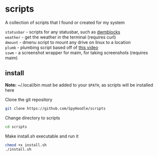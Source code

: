 # scripts
A collection of scripts that I found or created for my system

`statusbar` - scripts for any statusbar, such as [dwmblocks](https://github.com/SpyHoodle/dwmblocks)<br>
`weather` - get the weather in the terminal (requires curl)<br>
`dmount` - dmenu script to mount any drive on linux to a location<br>
`plumb` - plumbing script based off of [this video](https://youtu.be/RlMxbQmMz_4)<br>
`sswm` - a screenshot wrapper for maim, for taking screenshots (requires maim)

## install
**Note:** ~/.local/bin must be added to your `$PATH`, as scripts will be installed here

Clone the git repository
```sh
git clone https://github.com/SpyHoodle/scripts
```
Change directory to scripts
```sh
cd scripts
```
Make install.sh executable and run it
```sh
chmod +x install.sh
./install.sh
```
